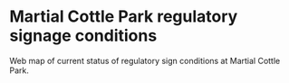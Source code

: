 # Martial Cottle Park regulatory signage conditions
Web map of current status of regulatory sign conditions at Martial Cottle Park.
